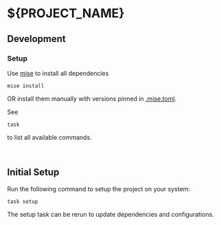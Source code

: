# ${PROJECT_NAME}

## Development

### Setup

Use [mise](https://mise.jdx.dev/getting-started.html) to install all dependencies

```shell
mise install
```

OR install them manually with versions pinned in [.mise.toml](.mise.toml).

See

```shell
task
```

to list all available commands.

<br/>

## Initial Setup

Run the following command to setup the project on your system:

```shell
task setup
```

The setup task can be rerun to update dependencies and configurations.

<br/>
